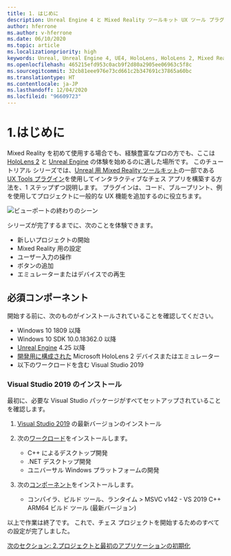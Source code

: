 ```yaml
---
title: 1. はじめに
description: Unreal Engine 4 と Mixed Reality ツールキット UX ツール プラグインを使用してチェス アプリを構築するためのチュートリアル シリーズのパート 6 の 1
author: hferrone
ms.author: v-hferrone
ms.date: 06/10/2020
ms.topic: article
ms.localizationpriority: high
keywords: Unreal, Unreal Engine 4, UE4, HoloLens, HoloLens 2, Mixed Reality, チュートリアル, はじめに, mrtk, uxt, UX ツール, ドキュメント, Mixed Reality ヘッドセット, Windows Mixed Reality ヘッドセット, 仮想現実ヘッドセット
ms.openlocfilehash: 465215efd953c0acb9f2d80a2905ee06963c5f8c
ms.sourcegitcommit: 32cb81eee976e73cd661c2b347691c37865a60bc
ms.translationtype: HT
ms.contentlocale: ja-JP
ms.lasthandoff: 12/04/2020
ms.locfileid: "96609723"
---
```

# <a name="1-getting-started"></a>1.はじめに

Mixed Reality を初めて使用する場合でも、経験豊富なプロの方でも、ここは [HoloLens 2](https://docs.microsoft.com/windows/mixed-reality/) と [Unreal Engine](https://www.unrealengine.com/en-US/) の体験を始めるのに適した場所です。 このチュートリアル シリーズでは、[Unreal 用 Mixed Reality ツールキット](https://github.com/microsoft/MixedRealityToolkit-Unreal)の一部である [UX Tools プラグイン](https://github.com/microsoft/MixedReality-UXTools-Unreal)を使用してインタラクティブなチェス アプリを構築する方法を、1 ステップずつ説明します。 プラグインは、コード、ブループリント、例を使用してプロジェクトに一般的な UX 機能を追加するのに役立ちます。 

![ビューポートの終わりのシーン](images/unreal-uxt/5-endscene.PNG)

シリーズが完了するまでに、次のことを体験できます。
* 新しいプロジェクトの開始
* Mixed Reality 用の設定
* ユーザー入力の操作
* ボタンの追加
* エミュレーターまたはデバイスでの再生

## <a name="prerequisites"></a>必須コンポーネント

開始する前に、次のものがインストールされていることを確認してください。
* Windows 10 1809 以降
* Windows 10 SDK 10.0.18362.0 以降
* [Unreal Engine](https://www.unrealengine.com/en-US/get-now) 4.25 以降
* [開発用に構成された](../../platform-capabilities-and-apis/using-visual-studio.md#enabling-developer-mode) Microsoft HoloLens 2 デバイスまたはエミュレーター
* 以下のワークロードを含む Visual Studio 2019

### <a name="installing-visual-studio-2019"></a>Visual Studio 2019 のインストール

最初に、必要な Visual Studio パッケージがすべてセットアップされていることを確認します。
1. [Visual Studio 2019](https://visualstudio.microsoft.com/downloads/) の最新バージョンのインストール
2. 次の[ワークロード](https://docs.microsoft.com/visualstudio/install/modify-visual-studio?#modify-workloads)をインストールします。
    * C++ によるデスクトップ開発
    * .NET デスクトップ開発
    * ユニバーサル Windows プラットフォームの開発

3. 次の[コンポーネント](https://docs.microsoft.com/visualstudio/install/modify-visual-studio?#modify-individual-components)をインストールします。
    * コンパイラ、ビルド ツール、ランタイム > MSVC v142 - VS 2019 C++ ARM64 ビルド ツール (最新バージョン)

以上で作業は終了です。 これで、チェス プロジェクトを開始するためのすべての設定が完了しました。

[次のセクション: 2.プロジェクトと最初のアプリケーションの初期化](unreal-uxt-ch2.md)